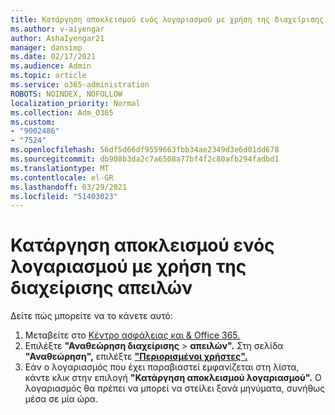 ```yaml
---
title: Κατάργηση αποκλεισμού ενός λογαριασμού με χρήση της διαχείρισης απειλών
ms.author: v-aiyengar
author: AshaIyengar21
manager: dansimp
ms.date: 02/17/2021
ms.audience: Admin
ms.topic: article
ms.service: o365-administration
ROBOTS: NOINDEX, NOFOLLOW
localization_priority: Normal
ms.collection: Adm_O365
ms.custom:
- "9002486"
- "7524"
ms.openlocfilehash: 56df5d66df9559663fbb34ae2349d3e6d01dd678
ms.sourcegitcommit: db908b3da2c7a6508a77bf4f2c80afb294fadbd1
ms.translationtype: MT
ms.contentlocale: el-GR
ms.lasthandoff: 03/29/2021
ms.locfileid: "51403023"
---
```

# <a name="unblock-an-account-by-using-threat-management"></a>Κατάργηση αποκλεισμού ενός λογαριασμού με χρήση της διαχείρισης απειλών

Δείτε πώς μπορείτε να το κάνετε αυτό: 

1. Μεταβείτε στο [Κέντρο ασφάλειας και & Office 365.](https://go.microsoft.com/fwlink/p/?linkid=2077143)
1. Επιλέξτε **"Αναθεώρηση διαχείρισης**  >  **απειλών".** Στη σελίδα **"Αναθεώρηση",** επιλέξτε **["Περιορισμένοι χρήστες".](https://go.microsoft.com/fwlink/?linkid=2103514)**
1. Εάν ο λογαριασμός που έχει παραβιαστεί εμφανίζεται στη λίστα, κάντε κλικ στην επιλογή **"Κατάργηση αποκλεισμού λογαριασμού".** Ο λογαριασμός θα πρέπει να μπορεί να στείλει ξανά μηνύματα, συνήθως μέσα σε μία ώρα.
